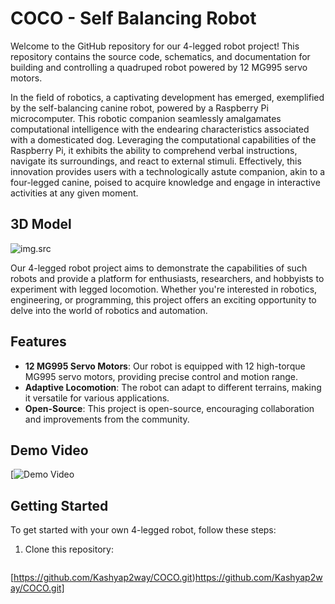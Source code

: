 # COCO - Self Balancing Robot
Welcome to the GitHub repository for our 4-legged robot project! This repository contains the source code, schematics, and documentation for building and controlling a quadruped robot powered by 12 MG995 servo motors.

In the field of robotics, a captivating development has emerged, exemplified by the self-balancing canine robot, powered by a Raspberry Pi microcomputer. This robotic companion seamlessly amalgamates computational intelligence with the endearing characteristics associated with a domesticated dog. Leveraging the computational capabilities of the Raspberry Pi, it exhibits the ability to comprehend verbal instructions, navigate its surroundings, and react to external stimuli. Effectively, this innovation provides users with a technologically astute companion, akin to a four-legged canine, poised to acquire knowledge and engage in interactive activities at any given moment.

## 3D Model
![img.src](https://github.com/Kashyap2way/COCO/blob/main/Assets/Cover.png)

Our 4-legged robot project aims to demonstrate the capabilities of such robots and provide a platform for enthusiasts, researchers, and hobbyists to experiment with legged locomotion. Whether you're interested in robotics, engineering, or programming, this project offers an exciting opportunity to delve into the world of robotics and automation.

## Features

- **12 MG995 Servo Motors**: Our robot is equipped with 12 high-torque MG995 servo motors, providing precise control and motion range.
- **Adaptive Locomotion**: The robot can adapt to different terrains, making it versatile for various applications.
- **Open-Source**: This project is open-source, encouraging collaboration and improvements from the community.

## Demo Video

[![Demo Video]([https://your-video-link.com](https://github.com/Kashyap2way/COCO/blob/main/Assets/)Prototype_video)


## Getting Started

To get started with your own 4-legged robot, follow these steps:

1. Clone this repository:

   ```bash
[https://github.com/Kashyap2way/COCO.git)https://github.com/Kashyap2way/COCO.git]
